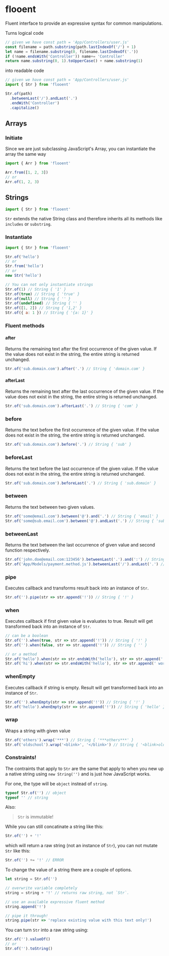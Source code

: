 # flooent

Fluent interface to provide an expressive syntax for common manipulations.

Turns logical code

```javascript
// given we have const path = 'App/Controllers/user.js'
const filename = path.substring(path.lastIndexOf('/') + 1)
let name = filename.substring(0, filename.lastIndexOf('.'))
if (!name.endsWith('Controller')) name+= 'Controller'
return name.substring(0, 1).toUpperCase() + name.substring(1)
```

into readable code

```javascript
// given we have const path = 'App/Controllers/user.js'
import { Str } from 'flooent'

Str.of(path)
  .betweenLast('/').andLast('.')
  .endWith('Controller')
  .capitalize()
```

## Arrays

### Initiate

Since we are just subclassing JavaScript's Array, you can instantiate the array the same way

```javascript
import { Arr } from 'flooent'

Arr.from([1, 2, 3])
// or
Arr.of(1, 2, 3)
```

## Strings

```javascript
import { Str } from 'flooent'
```

`Str` extends the native String class and therefore inherits all its methods like `includes` or `substring`.

### Instantiate

```javascript
import { Str } from 'flooent'

Str.of('hello')
// or
Str.from('hello')
// or
new Str('hello')

// You can not only instantiate strings
Str.of(1) // String { '1' }
Str.of(true) // String { 'true' }
Str.of(null) // String { '' }
Str.of(undefined) // String { '' }
Str.of([1, 2]) // String { '1,2' }
Str.of({ a: 1 }) // String { '{a: 1}' }
```

### Fluent methods

#### after

Returns the remaining text after the first occurrence of the given value. If the value does not exist in the string, the entire string is returned unchanged.

```javascript
Str.of('sub.domain.com').after('.') // String { 'domain.com' }
```

#### afterLast

Returns the remaining text after the last occurrence of the given value. If the value does not exist in the string, the entire string is returned unchanged.

```javascript
Str.of('sub.domain.com').afterLast('.') // String { 'com' }
```

### before

Returns the text before the first occurrence of the given value. If the value does not exist in the string, the entire string is returned unchanged.

```javascript
Str.of('sub.domain.com').before('.') // String { 'sub' }
```

### beforeLast

Returns the text before the last occurrence of the given value. If the value does not exist in the string, the entire string is returned unchanged.

```javascript
Str.of('sub.domain.com').beforeLast('.') // String { 'sub.domain' }
```

### between

Returns the text between two given values.

```javascript
Str.of('some@email.com').between('@').and('.') // String { 'email' }
Str.of('some@sub.email.com').between('@').andLast('.') // String { 'sub.email' }
```

### betweenLast

Returns the text between the last occurrence of given value and second function respectively.

```javascript
Str.of('john.doe@email.com:123456').betweenLast('.').and(':') // String { 'com' }
Str.of('App/Models/payment.method.js').betweenLast('/').andLast('.') // String { 'payment.method' }
```

### pipe

Executes callback and transforms result back into an instance of `Str`.

```javascript
Str.of('').pipe(str => str.append('!')) // String { '!' }
```

### when

Executes callback if first given value is evaluates to true. Result will get transformed back into an instance of `Str`.

```javascript
// can be a boolean
Str.of('').when(true, str => str.append('!')) // String { '!' }
Str.of('').when(false, str => str.append('!')) // String { '' }

// or a method
Str.of('hello').when(str => str.endsWith('hello'), str => str.append(' world')) // String { 'hello world' }
Str.of('hi').when(str => str.endsWith('hello'), str => str.append(' world')) // String { 'hello' }
```

### whenEmpty

Executes callback if string is empty. Result will get transformed back into an instance of `Str`.

```javascript
Str.of('').whenEmpty(str => str.append('!')) // String { '!' }
Str.of('hello').whenEmpty(str => str.append('!')) // String { 'hello' }
```

### wrap

Wraps a string with given value

```javascript
Str.of('others').wrap('***') // String { '***others***' }
Str.of('oldschool').wrap('<blink>', '</blink>') // String { '<blink>oldschool</blink>' }
```

### Constraints!

The contraints that apply to `Str` are the same that apply to when you new up a native string using `new String('')` and is just how JavaScript works.

For one, the type will be `object` instead of `string`.

```javascript
typeof Str.of('') // object
typeof '' // string
```

Also:

> `Str` is immutable!

While you can still concatinate a string like this:

```javascript
Str.of('') + '!'
```

which will return a raw string (not an instance of `Str`), you can not mutate `Str` like this:

```javascript
Str.of('') += '!' // ERROR
```

To change the value of a string there are a couple of options.

```javascript
let string = Str.of('')

// overwrite variable completely
string = string + '!' // returns raw string, not `Str`.

// use an available expressive fluent method
string.append('!')

// pipe it through!
string.pipe(str => 'replace existing value with this text only!')
```

You can turn `Str` into a raw string using:

```javascript
Str.of('').valueOf()
// or
Str.of('').toString()
```